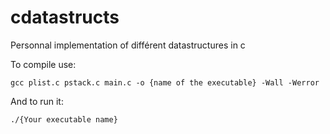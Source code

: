 # cdatastructs

Personnal implementation of différent datastructures in c

To compile use:

    gcc plist.c pstack.c main.c -o {name of the executable} -Wall -Werror
        
And to run it:

    ./{Your executable name}

